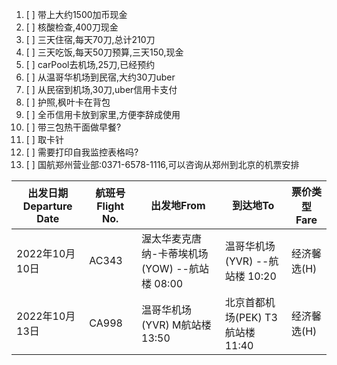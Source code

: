 1. [ ] 带上大约1500加币现金
2. [ ] 核酸检查,400刀现金
3.  [ ] 三天住宿,每天70刀,总计210刀
4.  [ ] 三天吃饭,每天50刀预算,三天150,现金
5.  [ ] carPool去机场,25刀,已经预约
6.  [ ] 从温哥华机场到民宿,大约30刀uber
7.  [ ] 从民宿到机场,30刀,uber信用卡支付
8.  [ ] 护照,枫叶卡在背包
9.  [ ] 全币信用卡放到家里,方便李辞成使用
10. [ ] 带三包热干面做早餐?
11. [ ] 取卡针
12. [ ] 需要打印自我监控表格吗?
13. [ ] 国航郑州营业部:0371-6578-1116,可以咨询从郑州到北京的机票安排





|出发日期Departure Date|航班号Flight No.|出发地From	|到达地To|票价类型 Fare |
|---|---|---|---|---|
|2022年10月10日|AC343|渥太华麦克唐纳-卡蒂埃机场(YOW) --航站楼 08:00|温哥华机场(YVR) --航站楼 10:20|经济馨选(H)|
|2022年10月13日|CA998|温哥华机场(YVR) M航站楼 13:50	|北京首都机场(PEK) T3航站楼 11:40|经济馨选(H)|


